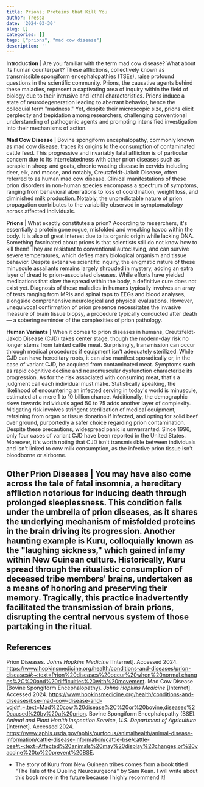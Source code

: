```yaml
---
title: Prions; Proteins that Kill You
author: Tressa
date: '2024-03-30'
slug: []
categories: []
tags: ["prions", "mad cow disease"]
description: ''
---
```

**Introduction** |
Are you familiar with the term mad cow disease? What about its human counterpart? These afflictions, collectively known as transmissible spongiform encephalopathies (TSEs), raise profound questions in the scientific community. Prions, the causative agents behind these maladies, represent a captivating area of inquiry within the field of biology due to their intrusive and lethal characteristics. Prions induce a state of neurodegeneration leading to aberrant behavior, hence the colloquial term "madness." Yet, despite their microscopic size, prions elicit perplexity and trepidation among researchers, challenging conventional understanding of pathogenic agents and prompting intensified investigation into their mechanisms of action.

**Mad Cow Disease** |
Bovine spongiform encephalopathy, commonly known as mad cow disease, traces its origins to the consumption of contaminated cattle feed. This progressive and invariably fatal affliction is of particular concern due to its interrelatedness with other prion diseases such as scrapie in sheep and goats, chronic wasting disease in cervids including deer, elk, and moose, and notably, Creutzfeldt-Jakob Disease, often referred to as human mad cow disease. Clinical manifestations of these prion disorders in non-human species encompass a spectrum of symptoms, ranging from behavioral aberrations to loss of coordination, weight loss, and diminished milk production. Notably, the unpredictable nature of prion propagation contributes to the variability observed in symptomatology across affected individuals.

**Prions** |
What exactly constitutes a prion? According to researchers, it's essentially a protein gone rogue, misfolded and wreaking havoc within the body. It is also of great interest due to its organic origin while lacking DNA. Something fascinated about prions is that scientists still do not know how to kill them! They are resistant to conventional autoclaving, and can survive severe temperatures, which defies many biological organism and tissue behavior. Despite extensive scientific inquiry, the enigmatic nature of these minuscule assailants remains largely shrouded in mystery, adding an extra layer of dread to prion-associated diseases. While efforts have yielded medications that slow the spread within the body, a definitive cure does not exist yet. Diagnosis of these maladies in humans typically involves an array of tests ranging from MRIs and spinal taps to EEGs and blood analyses, alongside comprehensive neurological and physical evaluations. However, unequivocal confirmation of prion presence necessitates the invasive measure of brain tissue biopsy, a procedure typically conducted after death — a sobering reminder of the complexities of prion pathology.

**Human Variants** |
When it comes to prion diseases in humans, Creutzfeldt-Jakob Disease (CJD) takes center stage, though the modern-day risk no longer stems from tainted cattle meat. Surprisingly, transmission can occur through medical procedures if equipment isn't adequately sterilized. While CJD can have hereditary roots, it can also manifest sporadically or, in the case of variant CJD, be acquired from contaminated meat. Symptoms such as rapid cognitive decline and neuromuscular dysfunction characterize its progression. As for the risk associated with consuming meat, that's a judgment call each individual must make. Statistically speaking, the likelihood of encountering an infected serving in today's world is minuscule, estimated at a mere 1 to 10 billion chance. Additionally, the demographic skew towards individuals aged 50 to 75 adds another layer of complexity. Mitigating risk involves stringent sterilization of medical equipment, refraining from organ or tissue donation if infected, and opting for solid beef over ground, purportedly a safer choice regarding prion contamination. Despite these precautions, widespread panic is unwarranted. Since 1996, only four cases of variant CJD have been reported in the United States. Moreover, it's worth noting that CJD isn't transmissible between individuals and isn't linked to cow milk consumption, as the infective prion tissue isn't bloodborne or airborne.

**Other Prion Diseases** |
You may have also come across the tale of fatal insomnia, a hereditary affliction notorious for inducing death through prolonged sleeplessness. This condition falls under the umbrella of prion diseases, as it shares the underlying mechanism of misfolded proteins in the brain driving its progression. Another haunting example is Kuru, colloquially known as the "laughing sickness," which gained infamy within New Guinean culture. Historically, Kuru spread through the ritualistic consumption of deceased tribe members' brains, undertaken as a means of honoring and preserving their memory. Tragically, this practice inadvertently facilitated the transmission of brain prions, disrupting the central nervous system of those partaking in the ritual.
-
**References**
-
Prion Diseases. *Johns Hopkins Medicine* [Internet]. Accessed 2024. https://www.hopkinsmedicine.org/health/conditions-and-diseases/prion-diseases#:~:text=Prion%20diseases%20occur%20when%20normal,changes%2C%20and%20difficulties%20with%20movement.
Mad Cow Disease (Bovine Spongiform Encephalopathy). *Johns Hopkins Medicine* [Internet]. Accessed 2024. https://www.hopkinsmedicine.org/health/conditions-and-diseases/bse-mad-cow-disease-and-vcjd#:~:text=Mad%20cow%20disease%2C%20or%20bovine,diseases%20caused%20by%20a%20prion.
Bovine Spongiform Encephalopathy (BSE). *Animal and Plant Health Inspection Service*, *U.S. Department of Agriculture* [Internet]. Accessed 2024. https://www.aphis.usda.gov/aphis/ourfocus/animalhealth/animal-disease-information/cattle-disease-information/cattle-bse/cattle-bse#:~:text=Affected%20animals%20may%20display%20changes,or%20vaccine%20to%20prevent%20BSE.
* The story of Kuru from New Guinean tribes comes from a book titled "The Tale of the Dueling Neurosurgeons" by Sam Kean. I will write about this book more in the future because I highly recommend it!